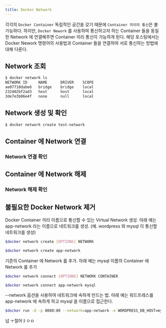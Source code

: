 ```yaml
---
title: Docker Network
---
```


각각의 `Docker Container`  독립적인 공간을 갖기 때문에 `Container 끼리의 통신`은 불가능하다. 하지만, `Docker Nework` 를 사용하여 통신하고자 하는 Container 들을 동일한 Network 에 연결해주면 Container 끼리 통신이 가능하게 된다.  해당 포스팅에서는 Docker Nework 명령어의 사용법과 Container 들을 연결하여 서로 통신하는 방법에 대해 다룬다.

## Network 조회 
```bash
$ docker network ls
NETWORK ID     NAME      DRIVER    SCOPE
ae07710dabe6   bridge    bridge    local
232402bf2ad3   host      host      local
3de7e3b06e4f   none      null      local
```

## Network 생성 및 확인
```bash
$ docker network create test-network
```

## Container 에 Network 연결

### Network 연결 확인
## Container 에 Network 해제
### Network 해제 확인
## 불필요한 Docker Network 제거

Docker Container 끼리 이름으로 통신할 수 있는 Virtual Network 생성. 아래 예는
app-network 라는 이름으로 네트워크를 생성. (예. wordpress 와 mysql 이 통신할 네트워크를 생성)

```bash
$docker network create [OPTIONS] NETWORK

$docker network create app-network           
```

기존의 Container 에 Network 를 추가. 아래 예는 mysql 이름의 Container 에 Network 를 추가

```bash
$docker network connect [OPTIONS] NETWORK CONTAINER

$docker network connect app-network mysql   
```

--network 옵션을 사용하여 네트워크에 속하게 만드는 법.
아래 예는 워드프레스를 app-network 에 속하게 하고 mysql 을 이름으로 접근한다.

```bash
$docker run -d -p 8080:80 --network=app-network -e WORDPRESS_DB_HOST=mysql -e WORDPRESS_DB_NAME=wp -e WORDPRESS_DB_USER=wp -e WORDPRESS_DB_PASSWORD=wp wordpress
```

넘 ㅜ절어ㅑㅇㅁ